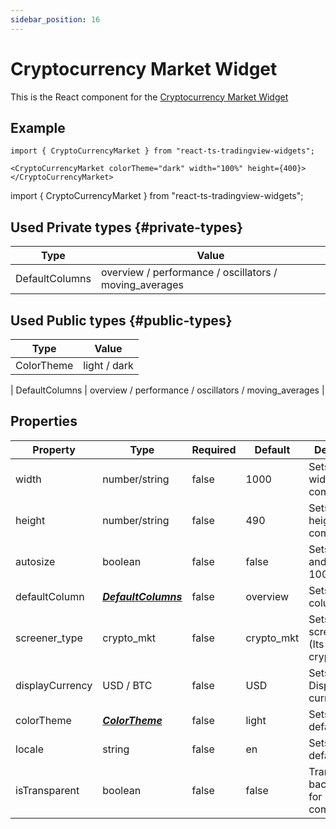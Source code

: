 ```yaml
---
sidebar_position: 16
---
```


# Cryptocurrency Market Widget

This is the React component for the [Cryptocurrency Market Widget](https://www.tradingview.com/widget/crypto-mkt-screener/)

## Example

```
import { CryptoCurrencyMarket } from "react-ts-tradingview-widgets";

<CryptoCurrencyMarket colorTheme="dark" width="100%" height={400}></CryptoCurrencyMarket>
```

import { CryptoCurrencyMarket } from "react-ts-tradingview-widgets";

<CryptoCurrencyMarket colorTheme="dark" width="100%" height={400}></CryptoCurrencyMarket>

## Used Private types {#private-types}

| Type           | Value                                                  |
| -------------- | ------------------------------------------------------ |
| DefaultColumns | overview / performance / oscillators / moving_averages |

## Used Public types {#public-types}

| Type       | Value        |
| ---------- | ------------ |
| ColorTheme | light / dark |

| DefaultColumns | overview / performance / oscillators / moving_averages |

## Properties

| Property        | Type                                   | Required | Default    | Description                                |
| --------------- | -------------------------------------- | -------- | ---------- | ------------------------------------------ |
| width           | number/string                          | false    | 1000       | Sets a static width on the component       |
| height          | number/string                          | false    | 490        | Sets a static height on the component      |
| autosize        | boolean                                | false    | false      | Sets the width and height to 100%          |
| defaultColumn   | [_**DefaultColumns**_](#private-types) | false    | overview   | Sets default columns                       |
| screener_type   | crypto_mkt                             | false    | crypto_mkt | Sets screener_type (Its always crypto_mkt) |
| displayCurrency | USD / BTC                              | false    | USD        | Sets default Display currency              |
| colorTheme      | [_**ColorTheme**_](#public-types)      | false    | light      | Sets the default theme                     |
| locale          | string                                 | false    | en         | Sets the default locale                    |
| isTransparent   | boolean                                | false    | false      | Transparent background for component       |
